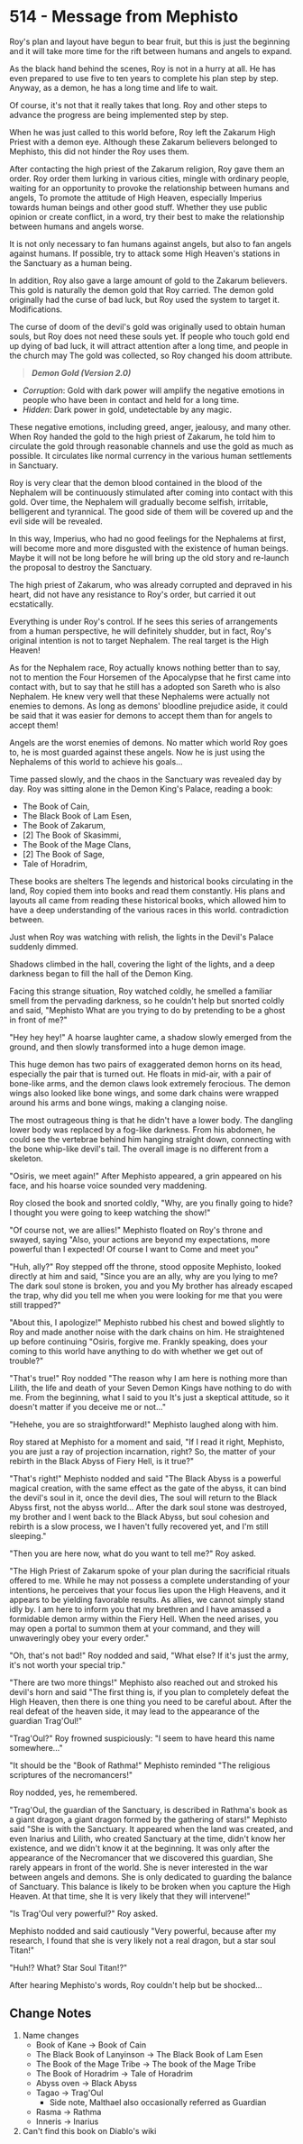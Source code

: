 # 514 - Message from Mephisto

Roy's plan and layout have begun to bear fruit, but this is just the beginning and it will take more time for the rift between humans and angels to expand.

As the black hand behind the scenes, Roy is not in a hurry at all. He has even prepared to use five to ten years to complete his plan step by step. Anyway, as a demon, he has a long time and life to wait.

Of course, it's not that it really takes that long. Roy and other steps to advance the progress are being implemented step by step.

When he was just called to this world before, Roy left the Zakarum High Priest with a demon eye. Although these Zakarum believers belonged to Mephisto, this did not hinder the Roy uses them.

After contacting the high priest of the Zakarum religion, Roy gave them an order. Roy order them lurking in various cities, mingle with ordinary people, waiting for an opportunity to provoke the relationship between humans and angels, To promote the attitude of High Heaven, especially Imperius towards human beings and other good stuff. Whether they use public opinion or create conflict, in a word, try their best to make the relationship between humans and angels worse.

It is not only necessary to fan humans against angels, but also to fan angels against humans. If possible, try to attack some High Heaven's stations in the Sanctuary as a human being.

In addition, Roy also gave a large amount of gold to the Zakarum believers. This gold is naturally the demon gold that Roy carried. The demon gold originally had the curse of bad luck, but Roy used the system to target it. Modifications.

The curse of doom of the devil's gold was originally used to obtain human souls, but Roy does not need these souls yet. If people who touch gold end up dying of bad luck, it will attract attention after a long time, and people in the church may The gold was collected, so Roy changed his doom attribute.

> ***Demon Gold (Version 2.0)***

- *Corruption*: Gold with dark power will amplify the negative emotions in people who have been in contact and held for a long time.
- *Hidden*: Dark power in gold, undetectable by any magic.

These negative emotions, including greed, anger, jealousy, and many other. When Roy handed the gold to the high priest of Zakarum, he told him to circulate the gold through reasonable channels and use the gold as much as possible. It circulates like normal currency in the various human settlements in Sanctuary.

Roy is very clear that the demon blood contained in the blood of the Nephalem will be continuously stimulated after coming into contact with this gold. Over time, the Nephalem will gradually become selfish, irritable, belligerent and tyrannical. The good side of them will be covered up and the evil side will be revealed.

In this way, Imperius, who had no good feelings for the Nephalems at first, will become more and more disgusted with the existence of human beings. Maybe it will not be long before he will bring up the old story and re-launch the proposal to destroy the Sanctuary.

The high priest of Zakarum, who was already corrupted and depraved in his heart, did not have any resistance to Roy's order, but carried it out ecstatically.

Everything is under Roy's control. If he sees this series of arrangements from a human perspective, he will definitely shudder, but in fact, Roy's original intention is not to target Nephalem. The real target is the High Heaven!

As for the Nephalem race, Roy actually knows nothing better than to say, not to mention the Four Horsemen of the Apocalypse that he first came into contact with, but to say that he still has a adopted son Sareth who is also Nephalem. He knew very well that these Nephalems were actually not enemies to demons. As long as demons' bloodline prejudice aside, it could be said that it was easier for demons to accept them than for angels to accept them!

Angels are the worst enemies of demons. No matter which world Roy goes to, he is most guarded against these angels. Now he is just using the Nephalems of this world to achieve his goals...

Time passed slowly, and the chaos in the Sanctuary was revealed day by day. Roy was sitting alone in the Demon King's Palace, reading a book:

- The Book of Cain,
- The Black Book of Lam Esen,
- The Book of Zakarum,
- [2] The Book of Skasimmi,
- The Book of the Mage Clans,
- [2] The Book of Sage,
- Tale of Horadrim,

These books are shelters The legends and historical books circulating in the land, Roy copied them into books and read them constantly. His plans and layouts all came from reading these historical books, which allowed him to have a deep understanding of the various races in this world. contradiction between.

Just when Roy was watching with relish, the lights in the Devil's Palace suddenly dimmed.

Shadows climbed in the hall, covering the light of the lights, and a deep darkness began to fill the hall of the Demon King.

Facing this strange situation, Roy watched coldly, he smelled a familiar smell from the pervading darkness, so he couldn't help but snorted coldly and said, "Mephisto What are you trying to do by pretending to be a ghost in front of me?"

"Hey hey hey!" A hoarse laughter came, a shadow slowly emerged from the ground, and then slowly transformed into a huge demon image.

This huge demon has two pairs of exaggerated demon horns on its head, especially the pair that is turned out. He floats in mid-air, with a pair of bone-like arms, and the demon claws look extremely ferocious. The demon wings also looked like bone wings, and some dark chains were wrapped around his arms and bone wings, making a clanging noise.

The most outrageous thing is that he didn't have a lower body. The dangling lower body was replaced by a fog-like darkness. From his abdomen, he could see the vertebrae behind him hanging straight down, connecting with the bone whip-like devil's tail. The overall image is no different from a skeleton.

"Osiris, we meet again!" After Mephisto appeared, a grin appeared on his face, and his hoarse voice sounded very maddening.

Roy closed the book and snorted coldly, "Why, are you finally going to hide? I thought you were going to keep watching the show!"

"Of course not, we are allies!" Mephisto floated on Roy's throne and swayed, saying "Also, your actions are beyond my expectations, more powerful than I expected! Of course I want to Come and meet you"

"Huh, ally?" Roy stepped off the throne, stood opposite Mephisto, looked directly at him and said, "Since you are an ally, why are you lying to me? The dark soul stone is broken, you and you My brother has already escaped the trap, why did you tell me when you were looking for me that you were still trapped?"

"About this, I apologize!" Mephisto rubbed his chest and bowed slightly to Roy and made another noise with the dark chains on him. He straightened up before continuing "Osiris, forgive me. Frankly speaking, does your coming to this world have anything to do with whether we get out of trouble?"

"That's true!" Roy nodded "The reason why I am here is nothing more than Lilith, the life and death of your Seven Demon Kings have nothing to do with me. From the beginning, what I said to you It's just a skeptical attitude, so it doesn't matter if you deceive me or not..."

"Hehehe, you are so straightforward!" Mephisto laughed along with him.

Roy stared at Mephisto for a moment and said, "If I read it right, Mephisto, you are just a ray of projection incarnation, right? So, the matter of your rebirth in the Black Abyss of Fiery Hell, is it true?"

"That's right!" Mephisto nodded and said "The Black Abyss is a powerful magical creation, with the same effect as the gate of the abyss, it can bind the devil's soul in it, once the devil dies, The soul will return to the Black Abyss first, not the abyss world... After the dark soul stone was destroyed, my brother and I went back to the Black Abyss, but soul cohesion and rebirth is a slow process, we I haven't fully recovered yet, and I'm still sleeping."

"Then you are here now, what do you want to tell me?" Roy asked.

"The High Priest of Zakarum spoke of your plan during the sacrificial rituals offered to me. While he may not possess a complete understanding of your intentions, he perceives that your focus lies upon the High Heavens, and it appears to be yielding favorable results. As allies, we cannot simply stand idly by. I am here to inform you that my brethren and I have amassed a formidable demon army within the Fiery Hell. When the need arises, you may open a portal to summon them at your command, and they will unwaveringly obey your every order."

"Oh, that's not bad!" Roy nodded and said, "What else? If it's just the army, it's not worth your special trip."

"There are two more things!" Mephisto also reached out and stroked his devil's horn and said "The first thing is, if you plan to completely defeat the High Heaven, then there is one thing you need to be careful about. After the real defeat of the heaven side, it may lead to the appearance of the guardian Trag'Oul!"

"Trag'Oul?" Roy frowned suspiciously: "I seem to have heard this name somewhere..."

"It should be the "Book of Rathma!" Mephisto reminded "The religious scriptures of the necromancers!"

Roy nodded, yes, he remembered.

"Trag'Oul, the guardian of the Sanctuary, is described in Rathma's book as a giant dragon, a giant dragon formed by the gathering of stars!" Mephisto said "She is with the Sanctuary. It appeared when the land was created, and even Inarius and Lilith, who created Sanctuary at the time, didn't know her existence, and we didn't know it at the beginning. It was only after the appearance of the Necromancer that we discovered this guardian, She rarely appears in front of the world. She is never interested in the war between angels and demons. She is only dedicated to guarding the balance of Sanctuary. This balance is likely to be broken when you capture the High Heaven. At that time, she It is very likely that they will intervene!"

"Is Trag'Oul very powerful?" Roy asked.

Mephisto nodded and said cautiously "Very powerful, because after my research, I found that she is very likely not a real dragon, but a star soul Titan!"

"Huh!? What? Star Soul Titan!?"

After hearing Mephisto's words, Roy couldn't help but be shocked...

## Change Notes

1. Name changes
   - Book of Kane -> Book of Cain
   - The Black Book of Lanyinson -> The Black Book of Lam Esen
   - The Book of the Mage Tribe -> The book of the Mage Tribe
   - The Book of Horadrim -> Tale of Horadrim
   - Abyss oven -> Black Abyss
   - Tagao -> Trag'Oul
     - Side note, Malthael also occasionally referred as Guardian
   - Rasma -> Rathma
   - Inneris -> Inarius
2. Can't find this book on Diablo's wiki
